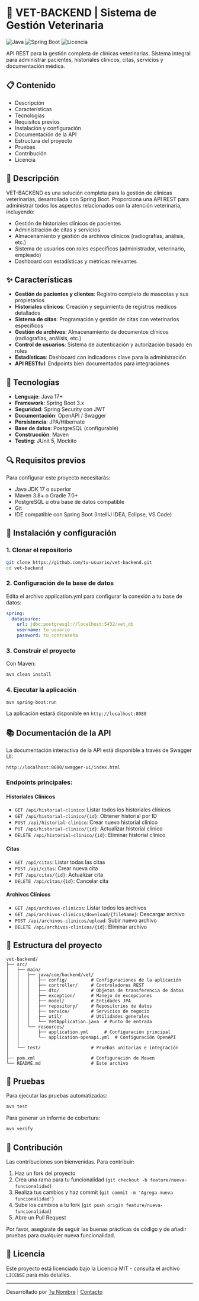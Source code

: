 # 🐾 VET-BACKEND | Sistema de Gestión Veterinaria

![Java](https://img.shields.io/badge/Java-17%2B-orange)
![Spring Boot](https://img.shields.io/badge/Spring%20Boot-3.x-green)
![Licencia](https://img.shields.io/badge/Licencia-MIT-blue)

API REST para la gestión completa de clínicas veterinarias. Sistema integral para administrar pacientes, historiales clínicos, citas, servicios y documentación médica.

## 📋 Contenido

- Descripción
- Características
- Tecnologías
- Requisitos previos
- Instalación y configuración
- Documentación de la API
- Estructura del proyecto
- Pruebas
- Contribución
- Licencia

## 📄 Descripción

VET-BACKEND es una solución completa para la gestión de clínicas veterinarias, desarrollada con Spring Boot. Proporciona una API REST para administrar todos los aspectos relacionados con la atención veterinaria, incluyendo:

- Gestión de historiales clínicos de pacientes
- Administración de citas y servicios
- Almacenamiento y gestión de archivos clínicos (radiografías, análisis, etc.)
- Sistema de usuarios con roles específicos (administrador, veterinario, empleado)
- Dashboard con estadísticas y métricas relevantes

## ✨ Características

- **Gestión de pacientes y clientes**: Registro completo de mascotas y sus propietarios
- **Historiales clínicos**: Creación y seguimiento de registros médicos detallados
- **Sistema de citas**: Programación y gestión de citas con veterinarios específicos
- **Gestión de archivos**: Almacenamiento de documentos clínicos (radiografías, análisis, etc.)
- **Control de usuarios**: Sistema de autenticación y autorización basado en roles
- **Estadísticas**: Dashboard con indicadores clave para la administración
- **API RESTful**: Endpoints bien documentados para integraciones

## 🔧 Tecnologías

- **Lenguaje**: Java 17+
- **Framework**: Spring Boot 3.x
- **Seguridad**: Spring Security con JWT
- **Documentación**: OpenAPI / Swagger
- **Persistencia**: JPA/Hibernate
- **Base de datos**: PostgreSQL (configurable)
- **Construcción**: Maven
- **Testing**: JUnit 5, Mockito

## 🔍 Requisitos previos

Para configurar este proyecto necesitarás:

- Java JDK 17 o superior
- Maven 3.8+ o Gradle 7.0+
- PostgreSQL u otra base de datos compatible
- Git
- IDE compatible con Spring Boot (IntelliJ IDEA, Eclipse, VS Code)

## 🚀 Instalación y configuración

### 1. Clonar el repositorio

```bash
git clone https://github.com/tu-usuario/vet-backend.git
cd vet-backend
```

### 2. Configuración de la base de datos

Edita el archivo application.yml para configurar la conexión a tu base de datos:

```yaml
spring:
  datasource:
    url: jdbc:postgresql://localhost:5432/vet_db
    username: tu_usuario
    password: tu_contraseña
```

### 3. Construir el proyecto

Con Maven:
```bash
mvn clean install
```

### 4. Ejecutar la aplicación

```bash
mvn spring-boot:run
```

La aplicación estará disponible en `http://localhost:8080`

## 📚 Documentación de la API

La documentación interactiva de la API está disponible a través de Swagger UI:

```
http://localhost:8080/swagger-ui/index.html
```

### Endpoints principales:

#### Historiales Clínicos
- `GET /api/historial-clinico`: Listar todos los historiales clínicos
- `GET /api/historial-clinico/{id}`: Obtener historial por ID
- `POST /api/historial-clinico`: Crear nuevo historial clínico
- `PUT /api/historial-clinico/{id}`: Actualizar historial clínico
- `DELETE /api/historial-clinico/{id}`: Eliminar historial clínico

#### Citas
- `GET /api/citas`: Listar todas las citas
- `POST /api/citas`: Crear nueva cita
- `PUT /api/citas/{id}`: Actualizar cita
- `DELETE /api/citas/{id}`: Cancelar cita

#### Archivos Clínicos
- `GET /api/archivos-clinicos`: Listar todos los archivos
- `GET /api/archivos-clinicos/download/{fileName}`: Descargar archivo
- `POST /api/archivos-clinicos/upload`: Subir nuevo archivo
- `DELETE /api/archivos-clinicos/{id}`: Eliminar archivo

## 📂 Estructura del proyecto

```
vet-backend/
├── src/
│   ├── main/
│   │   ├── java/com/backend/vet/
│   │   │   ├── config/         # Configuraciones de la aplicación
│   │   │   ├── controller/     # Controladores REST
│   │   │   ├── dto/            # Objetos de transferencia de datos
│   │   │   ├── exception/      # Manejo de excepciones
│   │   │   ├── model/          # Entidades JPA
│   │   │   ├── repository/     # Repositorios de datos
│   │   │   ├── service/        # Servicios de negocio
│   │   │   ├── util/           # Utilidades generales
│   │   │   └── VetApplication.java  # Punto de entrada
│   │   └── resources/
│   │       ├── application.yml      # Configuración principal
│   │       └── application-openapi.yml  # Configuración OpenAPI
│   │
│   └── test/                   # Pruebas unitarias e integración
│
├── pom.xml                     # Configuración de Maven
└── README.md                   # Este archivo
```

## 🧪 Pruebas

Para ejecutar las pruebas automatizadas:

```bash
mvn test
```

Para generar un informe de cobertura:

```bash
mvn verify
```

## 👥 Contribución

Las contribuciones son bienvenidas. Para contribuir:

1. Haz un fork del proyecto
2. Crea una rama para tu funcionalidad (`git checkout -b feature/nueva-funcionalidad`)
3. Realiza tus cambios y haz commit (`git commit -m 'Agrega nueva funcionalidad'`)
4. Sube los cambios a tu fork (`git push origin feature/nueva-funcionalidad`)
5. Abre un Pull Request

Por favor, asegúrate de seguir las buenas prácticas de código y de añadir pruebas para cualquier nueva funcionalidad.

## 📜 Licencia

Este proyecto está licenciado bajo la Licencia MIT - consulta el archivo `LICENSE` para más detalles.

---

Desarrollado por [Tu Nombre](https://github.com/tu-usuario) | [Contacto](mailto:tu-email@ejemplo.com)